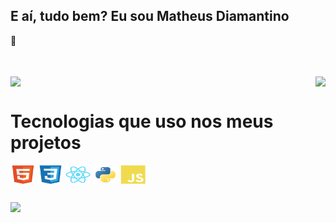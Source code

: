 <h2>E aí, tudo bem? Eu sou Matheus Diamantino</h2> 🌟
<div style="display: inline_block"><br/>

<div style="display: flex; justify-content: space-between; margin-top: 30px; margin-bottom: 20px;">
    <a href="https://github.com/MatheusDiamantino" style="margin-right: 10px;">
        <img align="center" src="https://github-readme-stats.vercel.app/api?username=MatheusDiamantino&show_icons=true&theme=radical" />
    </a>
    <a href="https://github.com/MatheusDiamantino" style="margin-left: 10px;">
        <img align="center" src="https://github-readme-stats.vercel.app/api/top-langs/?username=MatheusDiamantino&layout=compact&theme=radical" />
    </a>
</div>

<div>
<h1>Tecnologias que uso nos meus projetos</h1>
  <img align="center" alt="HTML" height="30" width="40" src="https://raw.githubusercontent.com/devicons/devicon/master/icons/html5/html5-original.svg">
  <img align="center" alt="CSS" height="30" width="40" src="https://raw.githubusercontent.com/devicons/devicon/master/icons/css3/css3-original.svg">
  <img align="center" alt="React" height="30" width="40" src="https://raw.githubusercontent.com/devicons/devicon/master/icons/react/react-original.svg">
  <img align="center" alt="Python" height="30" width="40" src="https://raw.githubusercontent.com/devicons/devicon/master/icons/python/python-original.svg">
  <img align="center" alt="Js" height="30" width="40" src="https://raw.githubusercontent.com/devicons/devicon/master/icons/javascript/javascript-plain.svg">
</div>

##

<div style="display: inline_block">
  <a href="https://www.linkedin.com/in/matheus-diamantino-455534275/" target="_blank"><img src="https://img.shields.io/badge/-LinkedIn-%230077B5?style=for-the-badge&logo=linkedin&logoColor=white" target="_blank"></a> 

</div>
